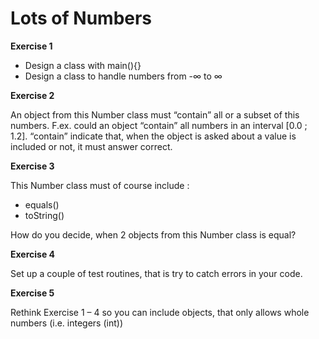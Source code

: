 # Lots of Numbers

**Exercise 1**
- Design a class with main(){}
- Design a class to handle numbers from -∞ to ∞

**Exercise 2**

An object from this Number class must “contain” all or
a subset of this numbers. F.ex. could an object “contain”
all numbers in an interval [0.0 ; 1.2].
“contain” indicate that, when the object is asked about a
value is included or not, it must answer correct.


**Exercise 3**

This Number class must of course include :
- equals()
- toString()

How do you decide, when 2 objects from this Number
class is equal?

**Exercise 4**

Set up a couple of test routines, that is try to catch
errors in your code.

**Exercise 5**

Rethink Exercise 1 – 4 so you can include objects, that
only allows whole numbers (i.e. integers (int))
